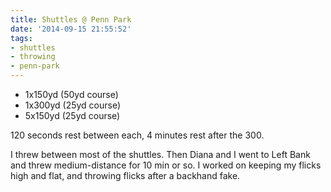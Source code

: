 ```yaml
---
title: Shuttles @ Penn Park
date: '2014-09-15 21:55:52'
tags:
- shuttles
- throwing
- penn-park
---
```


- 1x150yd (50yd course)
- 1x300yd (25yd course)
- 5x150yd (25yd course)

120 seconds rest between each, 4 minutes rest after the 300.

I threw between most of the shuttles. Then Diana and I went to Left Bank and threw medium-distance for 10 min or so. I worked on keeping my flicks high and flat, and throwing flicks after a backhand fake.
